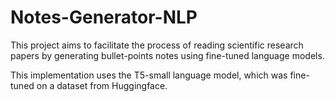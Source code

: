 # Notes-Generator-NLP

This project aims to facilitate the process of reading scientific research papers by generating bullet-points notes using fine-tuned language models.

This implementation uses the T5-small language model, which was fine-tuned on a dataset from Huggingface.